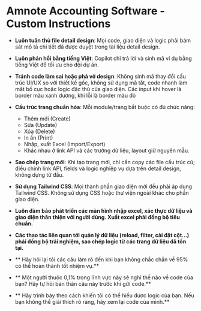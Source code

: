 # Amnote Accounting Software - Custom Instructions

- **Luôn tuân thủ file detail design**: Mọi code, giao diện và logic phải bám sát mô tả chi tiết đã được duyệt trong tài liệu detail design.

- **Luôn phản hồi bằng tiếng Việt**: Copilot chỉ trả lời và sinh mã ví dụ bằng tiếng Việt để tối ưu cho đội dự án.

- **Tránh code làm sai hoặc phá vỡ design**: Không sinh mã thay đổi cấu trúc UI/UX so với thiết kế gốc, không sử dụng mã tắt, code nhanh làm mất bố cục hoặc logic đặc thù của giao diện.
Các input khi hover là border màu xanh dương, khi lỗi là border màu đỏ

- **Cấu trúc trang chuẩn hóa**: Mỗi module/trang bắt buộc có đủ chức năng:
  - Thêm mới (Create)
  - Sửa (Update)
  - Xóa (Delete)
  - In ấn (Print)
  - Nhập, xuất Excel (Import/Export)
  - Khác nhau ở link API và các trường dữ liệu, layout giữ nguyên mẫu.

- **Sao chép trang mới**: Khi tạo trang mới, chỉ cần copy các file cấu trúc cũ; điều chỉnh link API, fields và logic nghiệp vụ dựa trên detail design, không dựng từ đầu.

- **Sử dụng Tailwind CSS**: Mọi thành phần giao diện mới đều phải áp dụng Tailwind CSS. Không sử dụng CSS hoặc thư viện ngoài khác cho phần giao diện.

- **Luôn đảm bảo phát triển các màn hình nhập excel, xác thực dữ liệu và giao diện thân thiện với người dùng. Xuất excel phải đồng bộ tiêu chuẩn.**

- **Các thao tác liên quan tới quản lý dữ liệu (reload, filter, cài đặt cột...) phải đồng bộ trải nghiệm, sao chép logic từ các trang dữ liệu đã tồn tại.**
- ** Hãy hỏi lại tôi các câu làm rõ đến khi bạn không chắc chắn về 95% có thể hoàn thành tốt nhiệm vụ.**
- ** Một người thuộc 0,1% trong lĩnh vực này sẽ nghĩ thế nào về code của bạn? Hãy tự hỏi bản thân câu này trước khi gửi code.**
- ** Hãy trình bày theo cách khiến tôi có thể hiểu được logic của bạn. Nếu bạn không thể giải thích rõ ràng, hãy xem lại code của mình.**